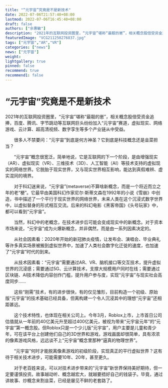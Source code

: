 ```yaml
---
title: "“元宇宙”究竟是不是新技术"
date: 2022-07-06T21:57:40+08:00
lastmod: 2022-07-06T16:45:40+08:00
draft: false
authors: ["佘惠敏"]
description: "2021年的互联网投资圈里，“元宇宙”堪称“最靓的崽”，相关概念股倍受资金追捧，百度、腾讯、字节跳动等互联网巨头纷纷加入“元宇宙”赛道，虚拟现实、网络游戏、云计算、超高清视频、数字孪生等多个产业链从中受益。"
featuredImage: "VCG211250276837.jpg"
tags: ["元宇宙","AR","VR"]
categories: ["news"]
news: ["元宇宙"]
weight: 
lightgallery: true
pinned: false
recommend: true
recommend1: false
---
```


# “元宇宙”究竟是不是新技术



2021年的互联网投资圈里，“元宇宙”堪称“最靓的崽”，相关概念股倍受资金追捧，百度、腾讯、字节跳动等互联网巨头纷纷加入“元宇宙”赛道，虚拟现实、网络游戏、云计算、超高清视频、数字孪生等多个产业链从中受益。

　　很多人不禁要问：“元宇宙”到底是何方神圣？它到底是科技概念还是韭菜担当？

　　“元宇宙”概念很宽泛，简单地说，它是互联网的下一个阶段，是由增强现实（AR）、虚拟现实（VR）、三维技术（3D）、人工智能（AI）等技术支持的虚拟现实的网络世界。它脱胎于现实世界，又与现实世界相互影响，能达到真假难辨、虚实混同的境界。

　　对于科幻迷来说，“元宇宙”(metaverse)不算啥新概念，而是一个将近而立之年的老“梗”。它最早由美国科幻作家尼尔·斯蒂文森在1992年的小说《雪崩》中创造，书中描述了一个平行于现实世界的网络世界，未来人类在这个沉浸式数字世界中，以虚拟替身的形式相互交流。后来的科幻电影《黑客帝国》《头号玩家》中，都可以看到“元宇宙”。

　　当然，科幻中的老概念，在技术进步后可能会变成现实中的新概念。对于资本市场来说，“元宇宙”成为火爆新概念，并非偶然，而是由一系列因素决定的。

　　从社会因素看：2020年开始的新冠肺炎疫情，让发布会、演唱会、毕业典礼等许多真实场景被搬到虚拟世界中，加速了人类社会数字化迁徙的速度，也加速了“元宇宙”时代的到来。

　　从技术因素看：“元宇宙”需要通过AR、VR、脑机接口等交互技术，提升虚拟世界的沉浸感；需要通过5G、云计算技术，支撑大规模用户同时在线；需要通过区块链、AI技术降低内容创作门槛，提升用户参与度，实现“元宇宙”与现实社会高度同步……

　　这些“刚需”技术，有的进步很快，有的仅见雏形，目前构造一个初级、原始版“元宇宙”的技术基础已经具备，但离构建一个令人沉浸其中的理想“元宇宙”还相距甚远。

　　这个技术特性，也体现在相关公司上。今年3月，Roblox上市，上市首日公司估值就从一年前的40亿美元升至超过400亿美元，被视为带来“元宇宙元年”的“元宇宙”第一概念股。但Roblox只是一个少儿版“元宇宙”，用户主要是儿童和青少年，可在该平台上创建他们自己的3D世界和游戏，游戏画面却很简单，具有浓浓的像素游戏风格，远远谈不上“元宇宙”概念里那种“逼真的物理世界”。

　　“元宇宙”何时才能脱离像素游戏的初级阶段，实现真正的平行虚拟世界？这有待于相关技术进步，可能需要10年、20年，甚至更久。

　　对于老百姓来说，可以对技术进步带来的“元宇宙”新世界保持美好期待，但一定要谨慎投资。故事越动听、概念越宏大，就越要捂好自己的钱袋子。毕竟，通过讲故事、炒概念来割韭菜，已经是屡见不鲜的老套路了。